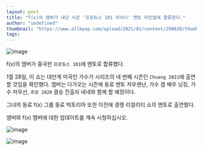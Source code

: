 ```yaml
---
layout: post
title: "f(x)의 엠버가 내년 시즌 '프로듀스 101 차이나' 멘토 라인업에 합류한다."
author: "undefined"
thumbnail: "https://www.allkpop.com/upload/2021/01/content/290636/thumb/1611920201-20210129-amber.jpg"
tags: 
---
```



![image](https://www.allkpop.com/upload/2021/01/content/290636/1611920201-20210129-amber.jpg)

f(x)의 엠버가 중국판 `프로듀스 101`에 멘토로 합류했다.

1월 28일, 이 쇼는 대만계 미국인 가수가 시리즈의 네 번째 시즌인 `Chuang 2021`에 출연할 것임을 확인했다. 앰버는 다가오는 시즌에 동료 멘토 저우젠난, 가수 겸 배우 닝징, 가수 저우선, `추앙 2020` 결승 진출자 네네와 함께 할 예정이다.

그녀의 동료 f(x) 그룹 동료 빅토리아 또한 이전에 경쟁 리얼리티 쇼의 멘토로 출연했다.

앰버와 f(x) 멤버에 대한 업데이트를 계속 시청하십시오.

![image](https://www.allkpop.com/upload/2021/01/content/290633/1611919991-20210129-amber1.jpg)

![image](https://www.allkpop.com/upload/2021/01/content/290632/1611919968-20210129-amber2.jpg)